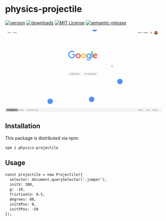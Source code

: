 # physics-projectile

[![version](https://img.shields.io/npm/v/physics-projectile.svg?style=flat-square)](http://npm.im/physics-projectile)
[![downloads](https://img.shields.io/npm/dm/physics-projectile.svg?style=flat-square)](http://npm-stat.com/charts.html?package=physics-projectile&from=2015-08-01)
[![MIT License](https://img.shields.io/npm/l/physics-projectile.svg?style=flat-square)](http://opensource.org/licenses/MIT)
[![semantic-release](https://img.shields.io/badge/%20%20%F0%9F%93%A6%F0%9F%9A%80-semantic--release-e10079.svg?style=flat-square)](https://github.com/semantic-release/semantic-release)

![physics-projectile](../../assets/demo.gif)

## Installation

This package is distributed via npm:

```
npm i physics-projectile
```

## Usage

```
const projectile = new Projectile({
  selector: document.querySelector('.jumper'),
  initV: 300,
  g: -10,
  frictionCo: 0.5,
  degrees: 80,
  initXPos: 0,
  initYPos: -50
});
```
